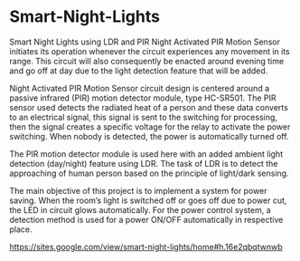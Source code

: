 # Smart-Night-Lights
Smart Night Lights using LDR and PIR
Night Activated PIR Motion Sensor initiates its operation whenever the circuit experiences any movement in its range. This circuit will also consequently be enacted around evening time and go off at day due to the light detection feature that will be added.

Night Activated PIR Motion Sensor circuit design is centered around a passive infrared (PIR) motion detector module, type HC-SR501. The PIR sensor used detects the radiated heat of a person and these data converts to an electrical signal, this signal is sent to the switching for processing, then the signal creates a specific voltage for the relay to activate the power switching. When nobody is detected, the power is automatically turned off.

The PIR motion detector module is used here with an added ambient light detection (day/night) feature using LDR. The task of LDR is to detect the approaching of human person based on the principle of light/dark sensing.

The main objective of this project is to implement a system for power saving. When the room’s light is switched off or goes off due to power cut, the LED in circuit glows automatically. For the power control system, a detection method is used for a power ON/OFF automatically in respective place.

https://sites.google.com/view/smart-night-lights/home#h.16e2qbqtwnwb 
